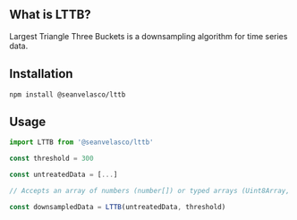 ## What is LTTB?

Largest Triangle Three Buckets is a downsampling algorithm for time series data.

## Installation

```
npm install @seanvelasco/lttb
```

## Usage

```typescript
import LTTB from '@seanvelasco/lttb'

const threshold = 300

const untreatedData = [...]

// Accepts an array of numbers (number[]) or typed arrays (Uint8Array, Uint16Array, Uint32Array, etc)

const downsampledData = LTTB(untreatedData, threshold)
```